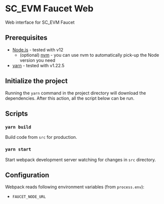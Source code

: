 # SC_EVM Faucet Web

Web interface for SC_EVM Faucet

## Prerequisites

- [Node.js](https://nodejs.org/en/) - tested with v12
  - (optional) [nvm](https://github.com/nvm-sh/nvm) - you can use nvm to automatically pick-up the Node version you need
- [yarn](https://classic.yarnpkg.com/en/) - tested with v1.22.5

## Initialize the project

Running the `yarn` command in the project directory will download the dependencies. After this action, all the script below can be run.

## Scripts

### `yarn build`

Build code from `src` for production.

### `yarn start`

Start webpack development server watching for changes in `src` directory.

## Configuration

Webpack reads following environment variables (from `process.env`):

- `FAUCET_NODE_URL`
